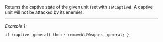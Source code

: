 Returns the captive state of the given unit (set with `setCaptive`). A captive unit will not be attacked by its enemies.


---
*Example 1:*
```sqf
if (captive _general) then { removeAllWeapons _general; };
```